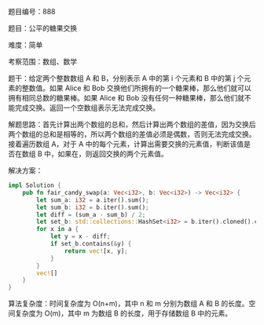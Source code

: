 题目编号：888

题目：公平的糖果交换

难度：简单

考察范围：数组、数学

题干：给定两个整数数组 A 和 B，分别表示 A 中的第 i 个元素和 B 中的第 j 个元素的整数值。如果 Alice 和 Bob 交换他们所拥有的一个糖果棒，那么他们就可以拥有相同总数的糖果棒。如果 Alice 和 Bob 没有任何一种糖果棒，那么他们就不能完成交换。返回一个空数组表示无法完成交换。

解题思路：首先计算出两个数组的总和，然后计算出两个数组的差值，因为交换后两个数组的总和是相等的，所以两个数组的差值必须是偶数，否则无法完成交换。接着遍历数组 A，对于 A 中的每个元素，计算出需要交换的元素值，判断该值是否在数组 B 中，如果在，则返回交换的两个元素值。

解决方案：

```rust
impl Solution {
    pub fn fair_candy_swap(a: Vec<i32>, b: Vec<i32>) -> Vec<i32> {
        let sum_a: i32 = a.iter().sum();
        let sum_b: i32 = b.iter().sum();
        let diff = (sum_a - sum_b) / 2;
        let set_b: std::collections::HashSet<i32> = b.iter().cloned().collect();
        for x in a {
            let y = x - diff;
            if set_b.contains(&y) {
                return vec![x, y];
            }
        }
        vec![]
    }
}
```

算法复杂度：时间复杂度为 O(n+m)，其中 n 和 m 分别为数组 A 和 B 的长度。空间复杂度为 O(m)，其中 m 为数组 B 的长度，用于存储数组 B 中的元素。
